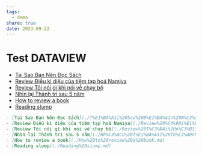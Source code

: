 ```yaml
---
tags:
  - demo
share: true
date: 2023-09-22
---
```


# Test DATAVIEW

- [Tại Sao Bạn Nên Đọc Sách](./T%E1%BA%A1i%20Sao%20B%E1%BA%A1n%20N%C3%AAn%20%C4%90%E1%BB%8Dc%20S%C3%A1ch.md)
- [Review Điều kì diệu của tiệm tạp hoá Namiya](./Review%20%C4%90i%E1%BB%81u%20k%C3%AC%20di%E1%BB%87u%20c%E1%BB%A7a%20ti%E1%BB%87m%20t%E1%BA%A1p%20ho%C3%A1%20Namiya.md)
- [Review Tôi nói gì khi nói về chạy bộ](./Review%20T%C3%B4i%20n%C3%B3i%20g%C3%AC%20khi%20n%C3%B3i%20v%E1%BB%81%20ch%E1%BA%A1y%20b%E1%BB%99.md)
- [Nhìn lại Thành trì sau 5 năm](./Nh%C3%ACn%20l%E1%BA%A1i%20Th%C3%A0nh%20tr%C3%AC%20sau%205%20n%C4%83m.md)
- [How to review a book](./How%20to%20review%20a%20book.md)
- [Reading slump](./Reading%20slump.md)


```md
- [Tại Sao Bạn Nên Đọc Sách](./T%E1%BA%A1i%20Sao%20B%E1%BA%A1n%20N%C3%AAn%20%C4%90%E1%BB%8Dc%20S%C3%A1ch.md)
- [Review Điều kì diệu của tiệm tạp hoá Namiya](./Review%20%C4%90i%E1%BB%81u%20k%C3%AC%20di%E1%BB%87u%20c%E1%BB%A7a%20ti%E1%BB%87m%20t%E1%BA%A1p%20ho%C3%A1%20Namiya.md)
- [Review Tôi nói gì khi nói về chạy bộ](./Review%20T%C3%B4i%20n%C3%B3i%20g%C3%AC%20khi%20n%C3%B3i%20v%E1%BB%81%20ch%E1%BA%A1y%20b%E1%BB%99.md)
- [Nhìn lại Thành trì sau 5 năm](./Nh%C3%ACn%20l%E1%BA%A1i%20Th%C3%A0nh%20tr%C3%AC%20sau%205%20n%C4%83m.md)
- [How to review a book](./How%20to%20review%20a%20book.md)
- [Reading slump](./Reading%20slump.md)

```
